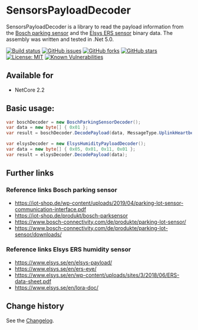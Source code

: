 SensorsPayloadDecoder
====================================

SensorsPayloadDecoder is a library to read the payload information from the [Bosch parking sensor](https://www.bosch-connectivity.com/de/produkte/parking-lot-sensor/) and
the [Elsys ERS sensor](https://www.elsys.se/en/ers-eye/) binary data.
The assembly was written and tested in .Net 5.0.

[![Build status](https://ci.appveyor.com/api/projects/status/ym5nosohx5wok6pj?svg=true)](https://ci.appveyor.com/project/SeppPenner/sensorspayloaddecoder)
[![GitHub issues](https://img.shields.io/github/issues/SeppPenner/SensorsPayloadDecoder.svg)](https://github.com/SeppPenner/SensorsPayloadDecoder/issues)
[![GitHub forks](https://img.shields.io/github/forks/SeppPenner/SensorsPayloadDecoder.svg)](https://github.com/SeppPenner/SensorsPayloadDecoder/network)
[![GitHub stars](https://img.shields.io/github/stars/SeppPenner/SensorsPayloadDecoder.svg)](https://github.com/SeppPenner/SensorsPayloadDecoder/stargazers)
[![License: MIT](https://img.shields.io/badge/License-MIT-blue.svg)](https://raw.githubusercontent.com/SeppPenner/SensorsPayloadDecoder/master/License.txt)
[![Known Vulnerabilities](https://snyk.io/test/github/SeppPenner/SensorsPayloadDecoder/badge.svg)](https://snyk.io/test/github/SeppPenner/SensorsPayloadDecoder)

## Available for
* NetCore 2.2

## Basic usage:
```csharp
var boschDecoder = new BoschParkingSensorDecoder();
var data = new byte[] { 0x01 };
var result = boschDecoder.DecodePayload(data, MessageType.UplinkHeartbeatMessage);

var elsysDecoder = new ElsysHumidityPayloadDecoder();
var data = new byte[] { 0x05, 0x01, 0x11, 0x01 };
var result = elsysDecoder.DecodePayload(data);
```

## Further links

### Reference links Bosch parking sensor
* https://iot-shop.de/wp-content/uploads/2019/04/parking-lot-sensor-communication-interface.pdf
* https://iot-shop.de/produkt/bosch-parksensor
* https://www.bosch-connectivity.com/de/produkte/parking-lot-sensor/
* https://www.bosch-connectivity.com/de/produkte/parking-lot-sensor/downloads/

### Reference links Elsys ERS humidity sensor
* https://www.elsys.se/en/elsys-payload/
* https://www.elsys.se/en/ers-eye/
* https://www.elsys.se/en/wp-content/uploads/sites/3/2018/06/ERS-data-sheet.pdf
* https://www.elsys.se/en/lora-doc/

Change history
--------------

See the [Changelog](https://github.com/SeppPenner/SensorsPayloadDecoder/blob/master/Changelog.md).